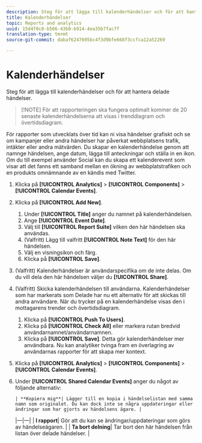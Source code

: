 ```yaml
---
description: Steg för att lägga till kalenderhändelser och för att hantera delade händelser.
title: Kalenderhändelser
topic: Reports and analytics
uuid: 15d4f0c8-b566-43b0-b914-4ea35b7fac7f
translation-type: tm+mt
source-git-commit: dabaf6247695bc4f3d9bfe668f3ccfca12a52269

---
```



# Kalenderhändelser

Steg för att lägga till kalenderhändelser och för att hantera delade händelser.

>[!NOTE] För att rapporteringen ska fungera optimalt kommer de 20 senaste kalenderhändelserna att visas i trenddiagram och övertidsdiagram.

För rapporter som utvecklats över tid kan ni visa händelser grafiskt och se om kampanjer eller andra händelser har påverkat webbplatsens trafik, intäkter eller andra mätvärden. Du skapar en kalenderhändelse genom att namnge händelsen, ange datum, lägga till anteckningar och ställa in en ikon. Om du till exempel använder Social kan du skapa ett kalenderevent som visar att det fanns ett samband mellan en ökning av webbplatstrafiken och en produkts omnämnande av en kändis med Twitter.

1. Klicka på **[!UICONTROL Analytics]** > **[!UICONTROL Components]** > **[!UICONTROL Calendar Events]**.
1. Klicka på **[!UICONTROL Add New]**.
   1. Under **[!UICONTROL Title]** anger du namnet på kalenderhändelsen.
   1. Ange **[!UICONTROL Event Date]**.
   1. Välj till **[!UICONTROL Report Suite]** vilken den här händelsen ska användas.
   1. (Valfritt) Lägg till valfritt **[!UICONTROL Note Text]** för den här händelsen.
   1. Välj en visningsikon och färg.
   1. Klicka på **[!UICONTROL Save]**.
1. (Valfritt) Kalenderhändelser är användarspecifika om de inte delas. Om du vill dela den här händelsen väljer du **[!UICONTROL Share]**.
1. (Valfritt) Skicka kalenderhändelsen till användarna. Kalenderhändelser som har markerats som Delade har nu ett alternativ för att skickas till andra användare. När du trycker på en kalenderhändelse visas den i mottagarens trender och övertidsdiagram.
   1. Klicka på **[!UICONTROL Push To Users]**.
   1. Klicka på **[!UICONTROL Check All]** eller markera rutan bredvid användarnamnet/användarnamnen.
   1. Klicka på **[!UICONTROL Save]**.
   Detta gör kalenderhändelser mer användbara. Nu kan analytiker tvinga fram en överlagring av användarnas rapporter för att skapa mer kontext.
1. Klicka på **[!UICONTROL Analytics]** > **[!UICONTROL Components]** > **[!UICONTROL Calendar Events]**.
1. Under **[!UICONTROL Shared Calendar Events]** anger du något av följande alternativ:

       | **Kopiera mig**| Lägger till en kopia i händelselistan med samma namn som originalet. Du kan dock inte se några uppdateringar eller ändringar som har gjorts av händelsens ägare. |
    |—|—|
    | **I rapport**| Gör att du kan se ändringar/uppdateringar som görs av händelseägaren. |
    | **Ta bort delning**| Tar bort den här händelsen från listan över delade händelser. |
   
